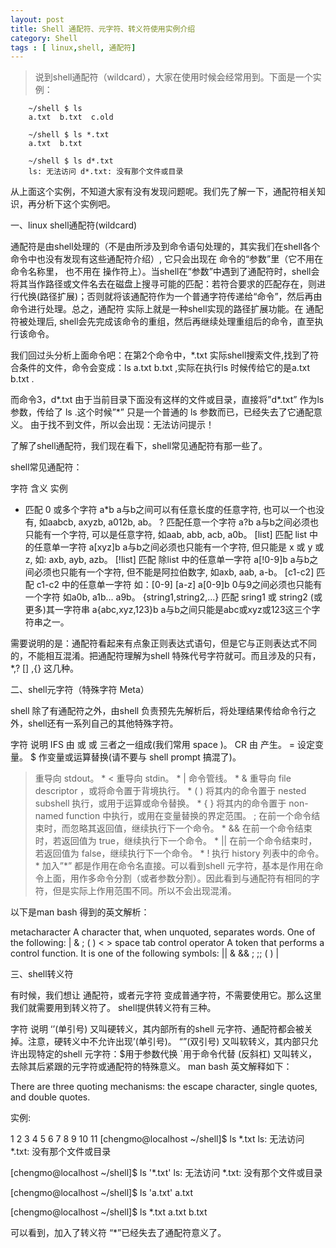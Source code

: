 ```yaml
---
layout: post
title: Shell 通配符、元字符、转义符使用实例介绍
category: Shell
tags : [ linux,shell, 通配符]
---
```



> 说到shell通配符（wildcard），大家在使用时候会经常用到。下面是一个实例：

		~/shell $ ls
		a.txt  b.txt  c.old
 
		~/shell $ ls *.txt
		a.txt  b.txt
 
		~/shell $ ls d*.txt
		ls: 无法访问 d*.txt: 没有那个文件或目录
		
从上面这个实例，不知道大家有没有发现问题呢。我们先了解一下，通配符相关知识，再分析下这个实例吧。

一、linux shell通配符(wildcard)

通配符是由shell处理的（不是由所涉及到命令语句处理的，其实我们在shell各个命令中也没有发现有这些通配符介绍）, 它只会出现在 命令的“参数”里（它不用在 命令名称里， 也不用在 操作符上）。当shell在“参数”中遇到了通配符时，shell会将其当作路径或文件名去在磁盘上搜寻可能的匹配：若符合要求的匹配存在，则进行代换(路径扩展)；否则就将该通配符作为一个普通字符传递给“命令”，然后再由命令进行处理。总之，通配符 实际上就是一种shell实现的路径扩展功能。在 通配符被处理后, shell会先完成该命令的重组，然后再继续处理重组后的命令，直至执行该命令。

 

我们回过头分析上面命令吧：在第2个命令中，*.txt 实际shell搜索文件,找到了符合条件的文件，命令会变成：ls a.txt b.txt ,实际在执行ls 时候传给它的是a.txt b.txt .

 

而命令3，d*.txt 由于当前目录下面没有这样的文件或目录，直接将”d*.txt” 作为ls 参数，传给了 ls .这个时候”*” 只是一个普通的 ls 参数而已，已经失去了它通配意义。 由于找不到文件，所以会出现：无法访问提示！

了解了shell通配符，我们现在看下，shell常见通配符有那一些了。

shell常见通配符：

字符	含义	实例
*	匹配 0 或多个字符	a*b  a与b之间可以有任意长度的任意字符, 也可以一个也没有, 如aabcb, axyzb, a012b, ab。
?	匹配任意一个字符	a?b  a与b之间必须也只能有一个字符, 可以是任意字符, 如aab, abb, acb, a0b。
[list] 	匹配 list 中的任意单一字符	a[xyz]b   a与b之间必须也只能有一个字符, 但只能是 x 或 y 或 z, 如: axb, ayb, azb。
[!list] 	匹配 除list 中的任意单一字符	a[!0-9]b  a与b之间必须也只能有一个字符, 但不能是阿拉伯数字, 如axb, aab, a-b。
[c1-c2]	匹配 c1-c2 中的任意单一字符 如：[0-9] [a-z]	a[0-9]b  0与9之间必须也只能有一个字符 如a0b, a1b... a9b。
{string1,string2,...}	匹配 sring1 或 string2 (或更多)其一字符串	a{abc,xyz,123}b    a与b之间只能是abc或xyz或123这三个字符串之一。
 

需要说明的是：通配符看起来有点象正则表达式语句，但是它与正则表达式不同的，不能相互混淆。把通配符理解为shell 特殊代号字符就可。而且涉及的只有，*,? [] ,{} 这几种。

 

 

二、shell元字符（特殊字符 Meta）

shell 除了有通配符之外，由shell 负责预先先解析后，将处理结果传给命令行之外，shell还有一系列自己的其他特殊字符。

字符	说明
IFS	由 <space> 或 <tab> 或 <enter> 三者之一组成(我们常用 space )。
CR	由 <enter> 产生。
=	设定变量。
$	作变量或运算替换(请不要与 shell prompt 搞混了)。
>	重导向 stdout。 *
<	重导向 stdin。 *
|	命令管线。 *
&	重导向 file descriptor ，或将命令置于背境执行。 *
( )	将其内的命令置于 nested subshell 执行，或用于运算或命令替换。 *
{ }	将其内的命令置于 non-named function 中执行，或用在变量替换的界定范围。
;	在前一个命令结束时，而忽略其返回值，继续执行下一个命令。 *
&&	在前一个命令结束时，若返回值为 true，继续执行下一个命令。 *
||	在前一个命令结束时，若返回值为 false，继续执行下一个命令。 *
!	执行 history 列表中的命令。*
加入”*” 都是作用在命令名直接。可以看到shell 元字符，基本是作用在命令上面，用作多命令分割（或者参数分割）。因此看到与通配符有相同的字符，但是实际上作用范围不同。所以不会出现混淆。

 

以下是man bash 得到的英文解析：

metacharacter
              A character that, when unquoted, separates words.  One of the following:
              |  & ; ( ) < > space tab
control operator
              A token that performs a control function.  It is one of the following symbols:
              || & && ; ;; ( ) | <newline>

 

三、shell转义符

有时候，我们想让 通配符，或者元字符 变成普通字符，不需要使用它。那么这里我们就需要用到转义符了。 shell提供转义符有三种。

字符	说明
‘’(单引号)	又叫硬转义，其内部所有的shell 元字符、通配符都会被关掉。注意，硬转义中不允许出现’(单引号)。
“”(双引号)	又叫软转义，其内部只允许出现特定的shell 元字符：$用于参数代换 `用于命令代替
\(反斜杠)	  又叫转义，去除其后紧跟的元字符或通配符的特殊意义。
man bash 英文解释如下：

There are three quoting mechanisms: the escape character, single quotes, and double quotes.

实例:

 

1
2
3
4
5
6
7
8
9
10
11
[chengmo@localhost ~/shell]$ ls \*.txt
ls: 无法访问 *.txt: 没有那个文件或目录
 
[chengmo@localhost ~/shell]$ ls '*.txt'
ls: 无法访问 *.txt: 没有那个文件或目录
 
[chengmo@localhost ~/shell]$ ls 'a.txt'
a.txt
 
[chengmo@localhost ~/shell]$ ls *.txt
a.txt  b.txt
 

可以看到，加入了转义符 “*”已经失去了通配符意义了。